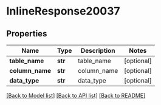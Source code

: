 # InlineResponse20037

## Properties
Name | Type | Description | Notes
------------ | ------------- | ------------- | -------------
**table_name** | **str** | table_name | [optional] 
**column_name** | **str** | column_name | [optional] 
**data_type** | **str** | data_type | [optional] 

[[Back to Model list]](../README.md#documentation-for-models) [[Back to API list]](../README.md#documentation-for-api-endpoints) [[Back to README]](../README.md)


